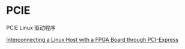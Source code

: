 <!-- README.md --- 
;; 
;; Description: 
;; Author: Hongyi Wu(吴鸿毅)
;; Email: wuhongyi@qq.com 
;; Created: 二 9月  4 02:24:14 2018 (+0800)
;; Last-Updated: 二 9月  4 02:27:45 2018 (+0800)
;;           By: Hongyi Wu(吴鸿毅)
;;     Update #: 2
;; URL: http://wuhongyi.cn -->

# PCIE

PCIE Linux 驱动程序

[Interconnecting a Linux Host with a FPGA Board through PCI-Express](http://wuhongyi.cn/FPGANote/pdf/PCIE/Thesis_Angelos_Kyriakos.pdf)


<!-- README.md ends here -->
